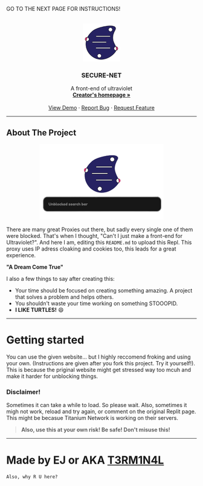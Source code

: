 GO TO THE NEXT PAGE FOR INSTRUCTIONS!


<!-- PROJECT LOGO -->
<br />
<div align="center">
  <a href="https://SECURE-NET.testing-websites.repl.co/">
    <img src="assets/uv.png" alt="Logo" width="100" height="100">
  </a>

  <h3 align="center">SECURE-NET</h3>

  <p align="center">
    A front-end of ultraviolet 
    <br />
    <a href="https://home-page.testing-websites.repl.co/"><strong>Creator's homepage »</strong></a>
    <br />
    <br />
    <a href="https://SECURE-NET.testing-websites.repl.co/">View Demo</a>
    ·
    <a href="https://replit.com/@Testing-websites/SECURE-NET?v=1">Report Bug</a>
    ·
    <a href="https://replit.com/@Testing-websites/SECURE-NET?v=1">Request Feature</a>
  </p>
</div>

<!-- ABOUT THE PROJECT -->

___
## About The Project


<div align="center">
<img src="assets/uvp.png" alt="preview-img" width="330.077121" height="200">
</div>


There are many great Proxies out there, but sadly every single one of them were blocked. That's when I thought, "Can't I just make a front-end for Ultraviolet?". And here I am, editing this `README.md` to upload this Repl. This proxy uses IP adress cloaking and cookies too, this leads for a great experience. 

**"A Dream Come True"**

I also a few things to say after creating this:
* Your time should be focused on creating something amazing. A project that solves a problem and helps others.
* You shouldn't waste your time working on something STOOOPID.
* **I LIKE TURTLES!** :smile:
___
# Getting started

You can use the given website... but I highly reccomend froking and using your own. (Instructions are given after you fork this project. Try it yourself!). This is because the priginal website might get stressed way too mcuh and make it harder for unblocking things.

### Disclaimer!

Sometimes it can take a while to load. So please wait. Also, sometimes it migh not work, reload and try again, or comment on the original Replit page. This might be becasue Titanium Network is working on their servers.

>__Also, use this at your own risk! Be safe! Don't misuse this!__

___

# Made by __EJ__ or AKA __[T3RM1N4L](https://replit.com/@Testing-websites)__

```
Also, why R U here?
```